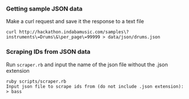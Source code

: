 ### Getting sample JSON data

Make a curl request and save it the response to a text file

    curl http://hackathon.indabamusic.com/samples\?instruments\=Drums\&\per_page\=99999 > data/json/drums.json

### Scraping IDs from JSON data

Run `scraper.rb` and input the name of the json file without the .json extension

    ruby scripts/scraper.rb
    Input json file to scrape ids from (do not include .json extension):
    > bass